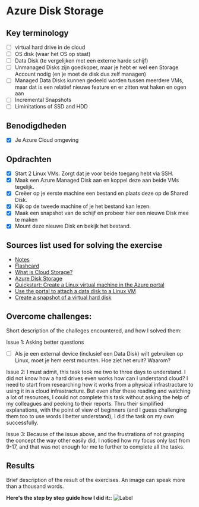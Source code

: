 # Azure Disk Storage

## Key terminology

- [ ] virtual hard drive in de cloud
- [ ] OS disk (waar het OS op staat)
- [ ] Data Disk (te vergelijken met een externe harde schijf)
- [ ] Unmanaged Disks zijn goedkoper, maar je hebt er wel een Storage Account nodig (en je moet de disk dus zelf managen)
- [ ] Managed Data Disks kunnen gedeeld worden tussen meerdere VMs, maar dat is een relatief nieuwe feature en er zitten wat haken en ogen aan
- [ ] Incremental Snapshots
- [ ] Liminitations of SSD and HDD

## Benodigdheden

- [x] Je Azure Cloud omgeving

## Opdrachten

- [x] Start 2 Linux VMs. Zorgt dat je voor beide toegang hebt via SSH.
- [x] Maak een Azure Managed Disk aan en koppel deze aan beide VMs tegelijk.
- [x] Creëer op je eerste machine een bestand en plaats deze op de Shared Disk.
- [x] Kijk op de tweede machine of je het bestand kan lezen.
- [x] Maak een snapshot van de schijf en probeer hier een nieuwe Disk mee te maken
- [x] Mount deze nieuwe Disk en bekijk het bestand.

## Sources list used for solving the exercise

- [Notes](https://drive.google.com/drive/folders/1OtQ_wYxGEuVkk2XZKPJAU1GY6BQS7u8k)
- [Flashcard]()
- [What is Cloud Storage?](https://www.youtube.com/watch?v=O-XBhVv2pgE)
- [Azure Disk Storage](https://www.javatpoint.com/azure-disk-storage)
- [Quickstart: Create a Linux virtual machine in the Azure portal](https://learn.microsoft.com/en-us/azure/virtual-machines/linux/quick-create-portal?tabs=ubuntu)
- [Use the portal to attach a data disk to a Linux VM](https://learn.microsoft.com/en-us/azure/virtual-machines/linux/attach-disk-portal?tabs=ubuntu)
- [Create a snapshot of a virtual hard disk](https://learn.microsoft.com/en-us/azure/virtual-machines/snapshot-copy-managed-disk?tabs=cli)

## Overcome challenges:

Short description of the challeges encountered, and how I solved them:

Issue 1: Asking better questions

- [ ] Als je een external device (inclusief een Data Disk) wilt gebruiken op Linux, moet je hem eerst mounten. Hoe ziet het eruit? Waarom?

Issue 2: I must admit, this task took me two to three days to understand. I did not know how a hard drives even works how can I understand cloud? I need to start from researching how it works from a physical infrastracture to using it in a cloud infrastracture. But even after these reading and watching a lot of resources, I could not complete this task without asking the help of my colleagues and peeking to their reports. Thru their simplified explanations, with the point of view of beginners (and I guess challenging them too to use words I better understand), I did the task on my own successfully.

Issue 3: Because of the issue above, and the frustrations of not grasping the concept the way other easily did, I noticed how my focus only last from 9-17, and that was not enough for me to further to complete all the tasks.

## Results

Brief description of the result of the exercises. An image can speak more than a thousand words.

**Here's the step by step guide how I did it::**
![Label]()
